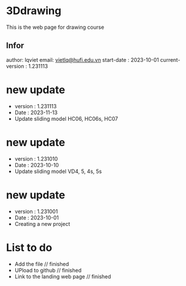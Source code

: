 # 3Ddrawing
This is the web page for drawing course

## Infor
author: lqviet
email: vietlq@hufi.edu.vn
start-date : 2023-10-01
current-version : 1.231113

# new update
- version : 1.231113
- Date : 2023-11-13
- Update sliding model HC06, HC06s, HC07

# new update
- version : 1.231010
- Date : 2023-10-10
- Update sliding model VD4, 5, 4s, 5s

# new update
- version : 1.231001
- Date : 2023-10-01
- Creating a new project

# List to do
- Add the file // finished
- UPload to github // finished
- Link to the landing web page // finished